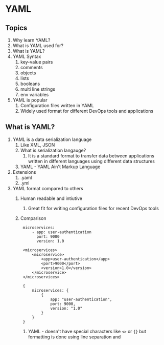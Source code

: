 # YAML #
## Topics ##
1. Why learn YAML?
2. What is YAML used for?
3. What is YAML?
4. YAML Syntax
	1. key-value pairs
	2. comments
	3. objects
	4. lists
	5. booleans
	6. multi line strings
	7. env variables
5. YAML is popular
	1. Configuration files written in YAML
	2. Widely used format for different DevOps tools and applications

## What is YAML? ##
1. YAML is a data serialization language
	1. Like XML, JSON
	2. What is serialization langauge?
		1. It is a standard format to transfer data between applications written in different languages using different data structures
	3. YAML - YAML Ain't Markup Language
2. Extensions
	1. .yaml
	2. .yml
3. YAML format compared to others
	1. Human readable and intiutive
		1. Great fit for writing configuration files for recent DevOps tools
	2. Comparison

			microservices:
				- app: user-authentication
				  port: 9000
				  version: 1.0
				  
			<microservices>
				<microservice>
					<app>user-authentication</app>
					<port>9000</port>
					<version>1.0</version>
				</microservice>
			</microservices>
			
			{
				microservices: {
					{
						app: "user-authentication",
						port: 9000,
						version: "1.0"
					}
				}
			}
			
		1. YAML - doesn't have special characters like `<>` or `{}` but formatting is done using line separation and 
